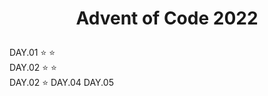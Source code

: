 # <p align="center">Advent of Code 2022</p>
DAY.01    ⭐ ⭐  
DAY.02    ⭐ ⭐  
DAY.02    ⭐ 
DAY.04
DAY.05
